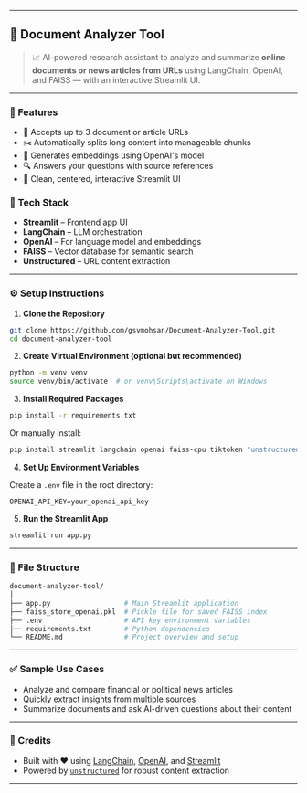 
---

## 📄 Document Analyzer Tool

> 📈 AI-powered research assistant to analyze and summarize **online documents or news articles from URLs** using LangChain, OpenAI, and FAISS — with an interactive Streamlit UI.

---

### 🚀 Features

* 🔗 Accepts up to 3 document or article URLs
* ✂️ Automatically splits long content into manageable chunks
* 🧠 Generates embeddings using OpenAI's model
* 🔍 Answers your questions with source references
* 💬 Clean, centered, interactive Streamlit UI

### 🧩 Tech Stack

* **Streamlit** – Frontend app UI
* **LangChain** – LLM orchestration
* **OpenAI** – For language model and embeddings
* **FAISS** – Vector database for semantic search
* **Unstructured** – URL content extraction

---

### ⚙️ Setup Instructions

1. **Clone the Repository**

```bash
git clone https://github.com/gsvmohsan/Document-Analyzer-Tool.git
cd document-analyzer-tool
```

2. **Create Virtual Environment (optional but recommended)**

```bash
python -m venv venv
source venv/bin/activate  # or venv\Scripts\activate on Windows
```

3. **Install Required Packages**

```bash
pip install -r requirements.txt
```

Or manually install:

```bash
pip install streamlit langchain openai faiss-cpu tiktoken "unstructured[all-docs]" python-dotenv
```

4. **Set Up Environment Variables**

Create a `.env` file in the root directory:

```env
OPENAI_API_KEY=your_openai_api_key
```

5. **Run the Streamlit App**

```bash
streamlit run app.py
```

---

### 📁 File Structure

```bash
document-analyzer-tool/
│
├── app.py                  # Main Streamlit application
├── faiss_store_openai.pkl  # Pickle file for saved FAISS index
├── .env                    # API key environment variables
├── requirements.txt        # Python dependencies
└── README.md               # Project overview and setup
```

---

### ✅ Sample Use Cases

* Analyze and compare financial or political news articles
* Quickly extract insights from multiple sources
* Summarize documents and ask AI-driven questions about their content

---

### 🙌 Credits

* Built with ❤️ using [LangChain](https://www.langchain.com/), [OpenAI](https://openai.com/), and [Streamlit](https://streamlit.io/)
* Powered by [`unstructured`](https://github.com/Unstructured-IO/unstructured) for robust content extraction

---
